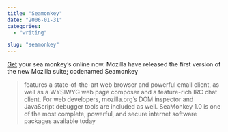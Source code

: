 ```yaml
---
title: "Seamonkey"
date: "2006-01-31"
categories: 
  - "writing"

slug: "seamonkey"
---
```


[Get](https://www.mozilla.org/projects/seamonkey/) your sea monkey’s online now. Mozilla have released the first version of the new Mozilla suite; codenamed Seamonkey

> features a state-of-the-art web browser and powerful email client, as well as a WYSIWYG web page composer and a feature-rich IRC chat client. For web developers, mozilla.org’s DOM inspector and JavaScript debugger tools are included as well. SeaMonkey 1.0 is one of the most complete, powerful, and secure internet software packages available today
